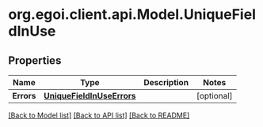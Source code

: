 # org.egoi.client.api.Model.UniqueFieldInUse
## Properties

Name | Type | Description | Notes
------------ | ------------- | ------------- | -------------
**Errors** | [**UniqueFieldInUseErrors**](UniqueFieldInUseErrors.md) |  | [optional] 

[[Back to Model list]](../README.md#documentation-for-models) [[Back to API list]](../README.md#documentation-for-api-endpoints) [[Back to README]](../README.md)

